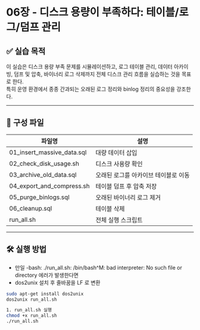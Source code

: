 # 06장 - 디스크 용량이 부족하다: 테이블/로그/덤프 관리

## ✅ 실습 목적
이 실습은 디스크 용량 부족 문제를 시뮬레이션하고, 로그 테이블 관리, 데이터 아카이빙, 덤프 및 압축, 바이너리 로그 삭제까지 전체 디스크 관리 흐름을 실습하는 것을 목표로 한다.  
특히 운영 환경에서 종종 간과되는 오래된 로그 정리와 binlog 정리의 중요성을 강조한다.

---

## 📂 구성 파일

| 파일명 | 설명 |
|--------|------|
| 01_insert_massive_data.sql | 대량 데이터 삽입 |
| 02_check_disk_usage.sh | 디스크 사용량 확인 |
| 03_archive_old_data.sql | 오래된 로그를 아카이브 테이블로 이동 |
| 04_export_and_compress.sh | 테이블 덤프 후 압축 저장 |
| 05_purge_binlogs.sql | 오래된 바이너리 로그 제거 |
| 06_cleanup.sql | 테이블 삭제 |
| run_all.sh | 전체 실행 스크립트 |

---

## 🛠️ 실행 방법

- 만일 -bash: ./run_all.sh: /bin/bash^M: bad interpreter: No such file or directory 에러가 발생한다면
- dos2unix 설치 후 줄바꿈을 LF 로 변환
  
```bash
sudo apt-get install dos2unix
dos2unix run_all.sh

1. run_all.sh 실행
chmod +x run_all.sh
./run_all.sh
    

